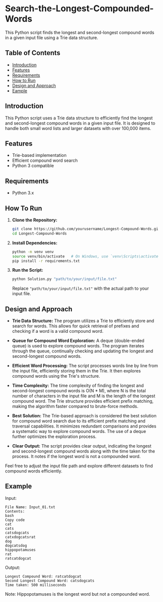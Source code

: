# Search-the-Longest-Compounded-Words

This Python script finds the longest and second-longest compound words in a given input file using a Trie data structure.

## Table of Contents
- [Introduction](#introduction)
- [Features](#features)
- [Requirements](#requirements)
- [How to Run](#how-to-run)
- [Design and Approach](#design-and-approach)
- [Eample](#example)

## Introduction

This Python script uses a Trie data structure to efficiently find the longest and second-longest compound words in a given input file. It is designed to handle both small word lists and larger datasets with over 100,000 items.


## Features

- Trie-based implementation
- Efficient compound word search
- Python 3 compatible

## Requirements

- Python 3.x
  
## How To Run

1. **Clone the Repository:**
    ```bash
    git clone https://github.com/yourusername/Longest-Compound-Words.git
    cd Longest-Compound-Words
    ```

2. **Install Dependencies:**
    ```bash
    python -m venv venv
    source venv/bin/activate   # On Windows, use `venv\Scripts\activate`
    pip install -r requirements.txt
    ```

3. **Run the Script:**
    ```bash
    python Solution.py "path/to/your/input/file.txt"
    ```

    Replace `"path/to/your/input/file.txt"` with the actual path to your input file.

## Design and Approach

- **Trie Data Structure:** The program utilizes a Trie to efficiently store and search for words. This allows for quick retrieval of prefixes and checking if a word is a valid compound word.

- **Queue for Compound Word Exploration:** A deque (double-ended queue) is used to explore compound words. The program iterates through the queue, continually checking and updating the longest and second-longest compound words.

- **Efficient Word Processing:** The script processes words line by line from the input file, efficiently storing them in the Trie. It then explores compound words using the Trie's structure.

- **Time Complexity:** The time complexity of finding the longest and second-longest compound words is O(N * M), where N is the total number of characters in the input file and M is the length of the longest compound word. The Trie structure provides efficient prefix matching, making the algorithm faster compared to brute-force methods.

- **Best Solution:** The Trie-based approach is considered the best solution for compound word search due to its efficient prefix matching and traversal capabilities. It minimizes redundant comparisons and provides a systematic way to explore compound words. The use of a deque further optimizes the exploration process.

- **Clear Output:** The script provides clear output, indicating the longest and second-longest compound words along with the time taken for the process. It notes if the longest word is not a compounded word.

Feel free to adjust the input file path and explore different datasets to find compound words efficiently.

## Example

Input:
```
File Name: Input_01.txt
Contents:
bash
Copy code
cat
cats
catsdogcats
catxdogcatsrat
dog
dogcatsdog
hippopotamuses
rat
ratcatdogcat
```
Output:
```
Longest Compound Word: ratcatdogcat
Second Longest Compound Word: catsdogcats
Time taken: 500 milliseconds
```
Note:
Hippopotamuses is the longest word but not a compounded word.

